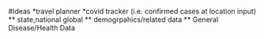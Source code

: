#Ideas 
 *travel planner 
 *covid tracker (i.e. confirmed cases at location input)
  ** state,national global
  ** demogrpahics/related data
  ** General Disease/Health Data
